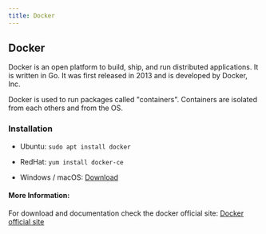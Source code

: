 ```yaml
---
title: Docker 
---
```

## Docker

Docker is an open platform to build, ship, and run distributed applications. It is written in Go. It was first released in 2013 and is developed by Docker, Inc.

Docker is used to run packages called "containers". Containers are isolated from each others and from the OS.

### Installation

* Ubuntu: `sudo apt install docker`

* RedHat: `yum install docker-ce`

* Windows / macOS: [Download](https://www.docker.com/get-started)



#### More Information:
For download and documentation check the docker official site: [Docker official site](https://www.docker.com)

